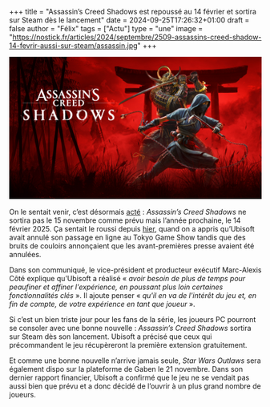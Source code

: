 +++
title = "Assassin’s Creed Shadows est repoussé au 14 février et sortira sur Steam dès le lancement"
date = 2024-09-25T17:26:32+01:00
draft = false
author = "Félix"
tags = ["Actu"]
type = "une"
image = "https://nostick.fr/articles/2024/septembre/2509-assassins-creed-shadow-14-fevrir-aussi-sur-steam/assassin.jpg"
+++

![Le jeu Assassin’s Creed Shadows](assassin.jpg) 

On le sentait venir, c’est désormais [acté](https://staticctf.ubisoft.com/8aefmxkxpxwl/5U6140Jg0IaqobyAIIEawC/af3b587a1c81f379d57bc64eefdd0285/PR_Trading_update_25092024_final.pdf) : *Assassin’s Creed Shadows* ne sortira pas le 15 novembre comme prévu mais l’année prochaine, le 14 février 2025. Ça sentait le roussi depuis [hier](https://insider-gaming.com/assassins-creed-shadows-previews-delayed/), quand on a appris qu’Ubisoft avait annulé son passage en ligne au Tokyo Game Show tandis que des bruits de couloirs annonçaient que les avant-premières presse avaient été annulées.

Dans son communiqué, le vice-président et producteur exécutif Marc-Alexis Côté explique qu’Ubisoft a réalisé « *avoir besoin de plus de temps pour peaufiner et affiner l'expérience, en poussant plus loin certaines fonctionnalités clés* ». Il ajoute penser « *qu'il en va de l'intérêt du jeu et, en fin de compte, de votre expérience en tant que joueur* ».

Si c’est un bien triste jour pour les fans de la série, les joueurs PC pourront se consoler avec une bonne nouvelle : *Assassin’s Creed Shadows* sortira sur Steam dès son lancement. Ubisoft a précisé que ceux qui précommandent le jeu récupèreront la première extension gratuitement. 

Et comme une bonne nouvelle n’arrive jamais seule, *Star Wars Outlaws* sera également dispo sur la plateforme de Gaben le 21 novembre. Dans son dernier rapport financier, Ubisoft a confirmé que le jeu ne se vendait pas aussi bien que prévu et a donc décidé de l’ouvrir à un plus grand nombre de joueurs. 